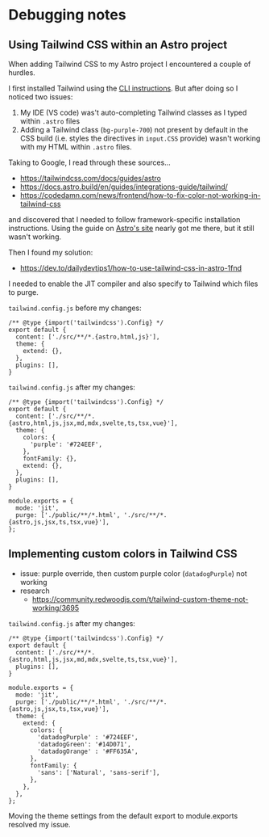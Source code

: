 # Debugging notes
## Using Tailwind CSS within an Astro project

When adding Tailwind CSS to my Astro project I encountered a couple of hurdles.

I first installed Tailwind using the [CLI instructions](https://tailwindcss.com/docs/installation). But after doing so I noticed two issues:
1. My IDE (VS code) was't auto-completing Tailwind classes as I typed within `.astro` files
2. Adding a Tailwind class (`bg-purple-700`) not present by default in the CSS build (i.e. styles the directives in `input.CSS` provide) wasn't working with my HTML within `.astro` files.

Taking to Google, I read through these sources...
  - https://tailwindcss.com/docs/guides/astro
  - https://docs.astro.build/en/guides/integrations-guide/tailwind/
  - https://codedamn.com/news/frontend/how-to-fix-color-not-working-in-tailwind-css

and discovered that I needed to follow framework-specific installation instructions. Using the guide on [Astro's site](https://docs.astro.build/en/guides/integrations-guide/tailwind/) nearly got me there, but it still wasn't working. 

Then I found my solution:
- https://dev.to/dailydevtips1/how-to-use-tailwind-css-in-astro-1fnd

I needed to enable the JIT compiler and also specify to Tailwind which files to purge.

`tailwind.config.js` before my changes:
```
/** @type {import('tailwindcss').Config} */
export default {
  content: ['./src/**/*.{astro,html,js}'],
  theme: {
    extend: {},
  },
  plugins: [],
}
```

`tailwind.config.js` after my changes:
```
/** @type {import('tailwindcss').Config} */
export default {
  content: ['./src/**/*.{astro,html,js,jsx,md,mdx,svelte,ts,tsx,vue}'],
  theme: {
    colors: {
      'purple': '#724EEF',
    },
    fontFamily: {},
    extend: {},
  },
  plugins: [],
}

module.exports = {
  mode: 'jit',
  purge: ['./public/**/*.html', './src/**/*.{astro,js,jsx,ts,tsx,vue}'],
};
```

## Implementing custom colors in Tailwind CSS
- issue: purple override, then custom purple color (`datadogPurple`) not working
- research
  - https://community.redwoodjs.com/t/tailwind-custom-theme-not-working/3695

`tailwind.config.js` after my changes:
```
/** @type {import('tailwindcss').Config} */
export default {
  content: ['./src/**/*.{astro,html,js,jsx,md,mdx,svelte,ts,tsx,vue}'],
  plugins: [],
}

module.exports = {
  mode: 'jit',
  purge: ['./public/**/*.html', './src/**/*.{astro,js,jsx,ts,tsx,vue}'],
  theme: {
    extend: {
      colors: {
        'datadogPurple' : '#724EEF',
        'datadogGreen': '#14D071',
        'datadogOrange' : '#FF635A',
      },
      fontFamily: {
        'sans': ['Natural', 'sans-serif'],
      },
    },
  },
};
```

Moving the theme settings from the default export to module.exports resolved my issue.